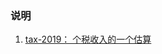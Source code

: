 ### 说明

1. [tax-2019： 个税收入的一个估算](https://alphabetabc.github.io/interesting-project/tax-2019/app.html)
